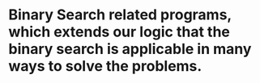 # Binary Search related programs, which extends our logic that the binary search is applicable in many ways to solve the problems.